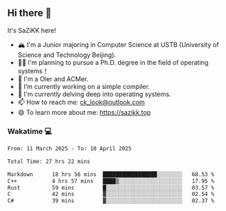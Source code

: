 ## Hi there 👋

It's SaZiKK here!

- 🏔️ I'm a Junior majoring in Computer Science  at USTB (University of Science and Technology Beijing).
- 🧑‍🎓 I'm planning to pursue a Ph.D. degree in the field of operating systems！
- 🚀 I'm a OIer and ACMer.
- 🔭 I’m currently working on a simple compiler.
- 🌱 I'm currently delving deep into operating systems.
- 📫 How to reach me: ck_look@outlook.com
- 😄 To learn more about me: https://sazikk.top

  
<!--
**SaZiKK/SaZiKK** is a ✨ _special_ ✨ repository because its `README.md` (this file) appears on your GitHub profile.

Here are some ideas to get you started:

- 🔭 I’m currently working on ...
- 🌱 I’m currently learning ...
- 👯 I’m looking to collaborate on ...
- 🤔 I’m looking for help with ...
- 💬 Ask me about ...
- 📫 How to reach me: ...
- 😄 Pronouns: ...
- ⚡ Fun fact: ...
-->

### Wakatime 💻

<!--START_SECTION:waka-->

```txt
From: 11 March 2025 - To: 10 April 2025

Total Time: 27 hrs 22 mins

Markdown      18 hrs 56 mins  █████████████████░░░░░░░░   68.53 %
C++           4 hrs 57 mins   ████▒░░░░░░░░░░░░░░░░░░░░   17.95 %
Rust          59 mins         █░░░░░░░░░░░░░░░░░░░░░░░░   03.57 %
C             42 mins         ▓░░░░░░░░░░░░░░░░░░░░░░░░   02.54 %
C#            39 mins         ▓░░░░░░░░░░░░░░░░░░░░░░░░   02.37 %
```

<!--END_SECTION:waka-->

